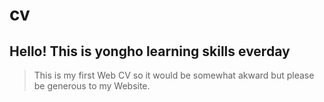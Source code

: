 # cv
## Hello! This is yongho learning skills everday
> This is my first Web CV so it would be somewhat akward but please be generous to my Website. 
